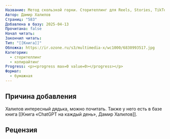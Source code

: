 ```yaml
---
Название: Метод скользкой горки. Сторителлинг для Reels, Stories, TikTok-роликов и других форматов социальных сетей
Автор: Дамир Халилов
Страниц: "583"
Добавлена в базу: 2025-04-13
Прочитана: false
Начал читать: 
Закончил читать: 
Тип: "[[Книга]]"
Обложка: https://ir.ozone.ru/s3/multimedia-x/wc1000/6830993517.jpg
Категории:
  - сторителлинг
  - копирайтинг
Progress: <p><progress max=0 value=0></progress></p>
Формат:
  - бумажная
---
```

## Причина добавления

Халилов интересный дядька, можно почитать. Также у него есть в базе книга [[Книга «ChatGPT на каждый день», Дамир Халилов]].

## Рецензия
